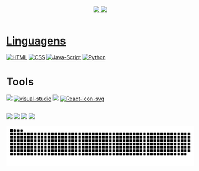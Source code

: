 
 ##

 <!-- Painel de Linguagem -->
<div align="center">
  <a href="https://github.com/Murillopy">
  <img height="180em" src="https://github-readme-stats.vercel.app/api?username=MurilloPy&show_icons=true&theme=blueberry&include_all_commits=true&count_private=true"/>
  <img height="180em" src="https://github-readme-stats.vercel.app/api/top-langs/?username=MurilloPy&layout=compact&langs_count=7&theme=blueberry"/>
</div>
  <!-- Painel de Linguagem -->

  <!-- Linguagens Favorita -->
 <div style="display: inline_block"><br>
  <h1>Linguagens</h1>
  <a href="https://github.com/MurilloPy"><img src="https://i.ibb.co/P6HQFpt/HTML.png" width="58"  alt="HTML" border="0"></a>
  <a href="https://github.com/MurilloPy"><img src="https://i.ibb.co/j4NP2dN/CSS.png" width="58" alt="CSS" border="0"></a>
  <a href="https://github.com/MurilloPy"><img src="https://i.ibb.co/BKfT1C2/Java-Script.png" width="58" alt="Java-Script" border="0"></a>
  <a href="https://github.com/MurilloPy"><img src="https://i.ibb.co/pr36B98/Python.png" width="58" alt="Python" border="0"></a>
  
 <h1>Tools</h1>
<a href="https://github.com/MurilloPy"><img src="https://i.ibb.co/8NSK1xJ/bootstrap.png" width="58 alt="bootstrap" border="0"></a>
<a href="https://github.com/MurilloPy"><img src="https://i.ibb.co/wY9LjR9/visual-studio.png" width="58" alt="visual-studio" border="0"></a>
<a href="https://github.com/MurilloPy"><img src="https://i.ibb.co/YtWyJVQ/Git.png" width="58 'alt="Git" border="0"></a>
<a href="https://github.com/MurilloPy"><img src="https://i.ibb.co/HFqknym/React-icon-svg.png" width="58" alt="React-icon-svg" border="0"></a>

 </div>
  <!-- Linguagens Favorita -->

  ##

  <!-- Links de Rede Sociais e Email -->
 <div>
   <a href="mailto:Murillopy@gsuiteplus.com"><img src="https://img.shields.io/badge/Gmail-D14836?style=for-the-badge&logo=gmail&logoColor=white" target="_blank"></a>
   <a alt="Murillo-Twitter" a href="https://twitter.com/MurilloPy"><img src="https://img.shields.io/badge/Twitter-1DA1F2?style=for-the-badge&logo=twitter&logoColor=white" target="_blank"></a>
   <a alt="Murillo-Linkedin" a href="https://www.linkedin.com/in/murillopy"><img src="https://img.shields.io/badge/LinkedIn-0077B5?style=for-the-badge&logo=linkedin&logoColor=white" target="_blank"></a>
   <a alt="Murillo-Reddit" a href="https://www.reddit.com/u/MurilloPy?utm_medium=android_app&utm_source=share"><img src="https://img.shields.io/badge/Reddit-FF4500?style=for-the-badge&logo=reddit&logoColor=white" target="_blank"></a>
 <div/>
  <!-- Links de Rede Sociais e Email -->

![Snake animation](https://raw.githubusercontent.com/Platane/snk/output/github-contribution-grid-snake.svg)
